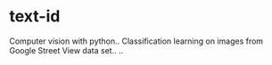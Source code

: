 # text-id

Computer vision with python..
Classification learning on images from Google Street View data set..
..
